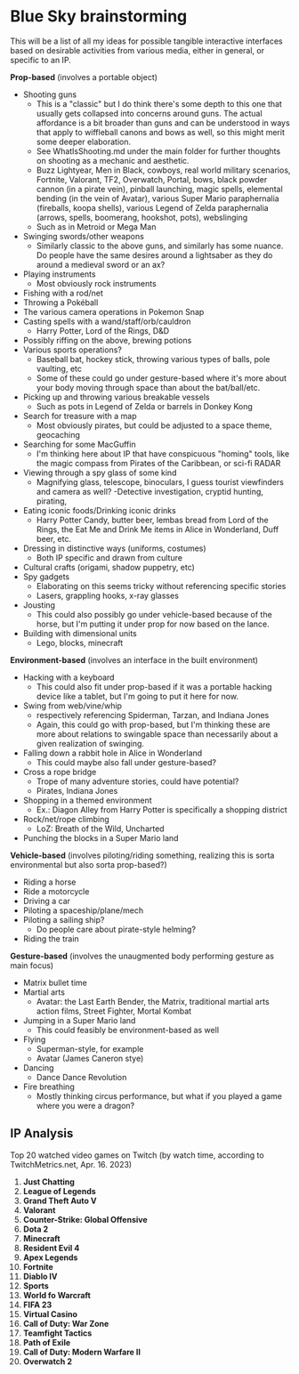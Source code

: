 # Blue Sky brainstorming

This will be a list of all my ideas for possible tangible interactive interfaces based on desirable activities from various media, either in general, or specific to an IP.

**Prop-based** (involves a portable object)
- Shooting guns
  - This is a "classic" but I do think there's some depth to this one that usually gets collapsed into concerns around guns. The actual affordance is a bit broader than guns and can be understood in ways that apply to wiffleball canons and bows as well, so this might merit some deeper elaboration.
  - See WhatIsShooting.md under the main folder for further thoughts on shooting as a mechanic and aesthetic.
  - Buzz Lightyear, Men in Black, cowboys, real world military scenarios, Fortnite, Valorant, TF2, Overwatch, Portal, bows, black powder cannon (in a pirate vein), pinball launching, magic spells, elemental bending (in the vein of Avatar), various Super Mario paraphernalia (fireballs, koopa shells), various Legend of Zelda paraphernalia (arrows, spells, boomerang, hookshot, pots), webslinging
  - Such as in Metroid or Mega Man
- Swinging swords/other weapons
  - Similarly classic to the above guns, and similarly has some nuance. Do people have the same desires around a lightsaber as they do around a medieval sword or an ax?
- Playing instruments
  - Most obviously rock instruments
- Fishing with a rod/net
- Throwing a Pokéball
- The various camera operations in Pokemon Snap
- Casting spells with a wand/staff/orb/cauldron
  - Harry Potter, Lord of the Rings, D&D
- Possibly riffing on the above, brewing potions
- Various sports operations?
  - Baseball bat, hockey stick, throwing various types of balls, pole vaulting, etc
  - Some of these could go under gesture-based where it's more about your body moving through space than about the bat/ball/etc.
- Picking up and throwing various breakable vessels
  - Such as pots in Legend of Zelda or barrels in Donkey Kong
- Search for treasure with a map
  - Most obviously pirates, but could be adjusted to a space theme, geocaching
- Searching for some MacGuffin
  - I'm thinking here about IP that have conspicuous "homing" tools, like the magic compass from Pirates of the Caribbean, or sci-fi RADAR
- Viewing through a spy glass of some kind
  - Magnifying glass, telescope, binoculars, I guess tourist viewfinders and camera as well?
  -Detective investigation, cryptid hunting, pirating,
- Eating iconic foods/Drinking iconic drinks
  - Harry Potter Candy, butter beer, lembas bread from Lord of the Rings, the Eat Me and Drink Me items in Alice in Wonderland, Duff beer, etc.
- Dressing in distinctive ways (uniforms, costumes)
  - Both IP specific and drawn from culture
- Cultural crafts (origami, shadow puppetry, etc)
- Spy gadgets
  - Elaborating on this seems tricky without referencing specific stories
  - Lasers, grappling hooks, x-ray glasses
- Jousting
  - This could also possibly go under vehicle-based because of the horse, but I'm putting it under prop for now based on the lance.
- Building with dimensional units
  - Lego, blocks, minecraft

**Environment-based** (involves an interface in the built environment)
- Hacking with a keyboard
  - This could also fit under prop-based if it was a portable hacking device like a tablet, but I'm going to put it here for now.
- Swing from web/vine/whip
  - respectively referencing Spiderman, Tarzan, and Indiana Jones
  - Again, this could go with prop-based, but I'm thinking these are more about relations to swingable space than necessarily about a given realization of swinging.
- Falling down a rabbit hole in Alice in Wonderland
  - This could maybe also fall under gesture-based?
- Cross a rope bridge
  - Trope of many adventure stories, could have potential?
  - Pirates, Indiana Jones
- Shopping in a themed environment
  - Ex.: Diagon Alley from Harry Potter is specifically a shopping district
- Rock/net/rope climbing
  - LoZ: Breath of the Wild, Uncharted
- Punching the blocks in a Super Mario land

**Vehicle-based** (involves piloting/riding something, realizing this is sorta environmental but also sorta prop-based?)
- Riding a horse
- Ride a motorcycle
- Driving a car
- Piloting a spaceship/plane/mech
- Piloting a sailing ship?
  - Do people care about pirate-style helming?
- Riding the train

**Gesture-based** (involves the unaugmented body performing gesture as main focus)
- Matrix bullet time
- Martial arts
  - Avatar: the Last Earth Bender, the Matrix, traditional martial arts action films, Street Fighter, Mortal Kombat
- Jumping in a Super Mario land
  - This could feasibly be environment-based as well
- Flying
  - Superman-style, for example
  - Avatar (James Caneron stye)
- Dancing
  - Dance Dance Revolution
- Fire breathing
  - Mostly thinking circus performance, but what if you played a game where you were a dragon?



## IP Analysis

Top 20 watched video games on Twitch (by watch time, according to TwitchMetrics.net, Apr. 16. 2023)

1. **Just Chatting**
2. **League of Legends**
3. **Grand Theft Auto V**
4. **Valorant**
5. **Counter-Strike: Global Offensive**
6. **Dota 2**
7. **Minecraft**
8. **Resident Evil 4**
9. **Apex Legends**
10. **Fortnite**
11. **Diablo IV**
12. **Sports**
13. **World fo Warcraft**
14. **FIFA 23**
15. **Virtual Casino**
16. **Call of Duty: War Zone**
17. **Teamfight Tactics**
18. **Path of Exile**
19. **Call of Duty: Modern Warfare II**
20. **Overwatch 2**
